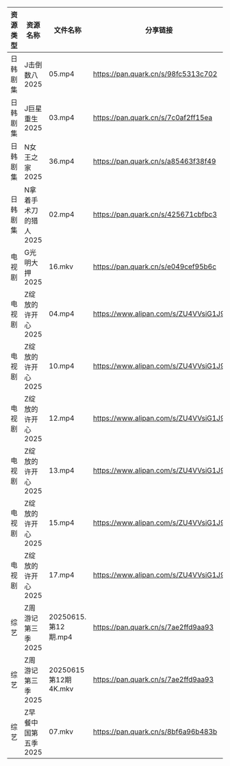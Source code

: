 | 资源类型 | 资源名称          | 文件名称               | 分享链接                                 | 更新时间                |
| ---- | ------------- | ------------------ | ------------------------------------ | ------------------- |
| 日韩剧集 | J击倒数八2025     | 05.mp4             | https://pan.quark.cn/s/98fc5313c702  | 2025-06-17 21:24:09 |
| 日韩剧集 | J巨星重生2025     | 03.mp4             | https://pan.quark.cn/s/7c0af2ff15ea  | 2025-06-17 16:25:06 |
| 日韩剧集 | N女王之家2025     | 36.mp4             | https://pan.quark.cn/s/a85463f38f49  | 2025-06-17 16:28:49 |
| 日韩剧集 | N拿着手术刀的猎人2025 | 02.mp4             | https://pan.quark.cn/s/425671cbfbc3  | 2025-06-17 01:28:30 |
| 电视剧  | G光明大押2025     | 16.mkv             | https://pan.quark.cn/s/e049cef95b6c  | 2025-06-17 21:22:28 |
| 电视剧  | Z绽放的许开心2025   | 04.mp4             | https://www.alipan.com/s/ZU4VVsiG1J9 | 2025-06-17 17:51:20 |
| 电视剧  | Z绽放的许开心2025   | 10.mp4             | https://www.alipan.com/s/ZU4VVsiG1J9 | 2025-06-17 17:51:19 |
| 电视剧  | Z绽放的许开心2025   | 12.mp4             | https://www.alipan.com/s/ZU4VVsiG1J9 | 2025-06-17 17:51:19 |
| 电视剧  | Z绽放的许开心2025   | 13.mp4             | https://www.alipan.com/s/ZU4VVsiG1J9 | 2025-06-17 17:51:18 |
| 电视剧  | Z绽放的许开心2025   | 15.mp4             | https://www.alipan.com/s/ZU4VVsiG1J9 | 2025-06-17 17:51:18 |
| 电视剧  | Z绽放的许开心2025   | 17.mp4             | https://www.alipan.com/s/ZU4VVsiG1J9 | 2025-06-17 17:51:17 |
| 综艺   | Z周游记第三季2025   | 20250615.第12期.mp4  | https://pan.quark.cn/s/7ae2ffd9aa93  | 2025-06-17 16:40:11 |
| 综艺   | Z周游记第三季2025   | 20250615第12期4K.mkv | https://pan.quark.cn/s/7ae2ffd9aa93  | 2025-06-17 16:40:06 |
| 综艺   | Z早餐中国第五季2025  | 07.mkv             | https://pan.quark.cn/s/8bf6a96b483b  | 2025-06-17 16:37:04 |
